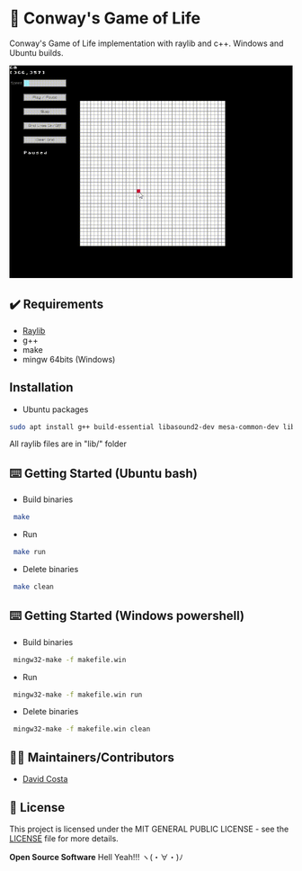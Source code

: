 # 🌱 Conway's Game of Life

Conway's Game of Life implementation with raylib and c++. Windows and Ubuntu builds.

![Preview](resources/screenshots/preview.gif)

## ✔️ Requirements

* [Raylib](https://github.com/raysan5/raylib)
* g++
* make
* mingw 64bits (Windows)

## Installation

* Ubuntu packages
```bash
sudo apt install g++ build-essential libasound2-dev mesa-common-dev libx11-dev libxrandr-dev libxi-dev xorg-dev libgl1-mesa-dev libglu1-mesa-dev
```
All raylib files are in "lib/" folder

## ⌨️ Getting Started (Ubuntu bash)

* Build binaries
```bash
 make
```

* Run
```bash
 make run
```
* Delete binaries
```bash
 make clean
```

## ⌨️ Getting Started (Windows powershell)

* Build binaries
```bash
 mingw32-make -f makefile.win
```
* Run
```bash
 mingw32-make -f makefile.win run
```
* Delete binaries
```bash
 mingw32-make -f makefile.win clean
```

## 👨‍💻 Maintainers/Contributors

* [David Costa](github.com/ds-costa)

## 📝 License

This project is licensed under the MIT GENERAL PUBLIC LICENSE - see the [LICENSE](LICENSE) file for more details.

**Open Source Software** Hell Yeah!!! ヽ(・∀・)ﾉ